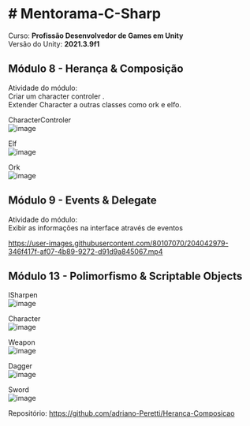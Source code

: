 # # Mentorama-C-Sharp

Curso: **Profissão Desenvolvedor de Games em Unity**<br/>
Versão do Unity: **2021.3.9f1**<br/>

## Módulo 8 - **Herança & Composição**<br/>

Atividade do módulo:<br/>
Criar um character controler .<br/>
Extender Character a outras classes como ork e elfo.<br/>

CharacterControler<br/>
![image](https://user-images.githubusercontent.com/80107070/204042448-41250f7a-5119-41e9-a877-4fac0171b836.png)<br/>

Elf<br/>
![image](https://user-images.githubusercontent.com/80107070/204042486-d84218c5-3926-4490-940a-7cf3179c5a82.png)<br/>

Ork<br/>
![image](https://user-images.githubusercontent.com/80107070/204042515-4ccd98a4-a957-4388-92a2-74f046b47403.png)<br/>


## Módulo 9 - **Events & Delegate**<br/>

Atividade do módulo:<br/>
Exibir as informações na interface através de eventos


https://user-images.githubusercontent.com/80107070/204042979-346f417f-af07-4b89-9272-d91d9a845067.mp4


## Módulo 13 - **Polimorfismo & Scriptable Objects**<br/>

ISharpen<br/>
![image](https://user-images.githubusercontent.com/80107070/204880566-2f927513-30b5-4aa3-bda4-563006629ffc.png)<br/>

Character<br/>
![image](https://user-images.githubusercontent.com/80107070/204880778-e2ca4061-e77a-475e-b571-23875c61fa86.png)<br/>

Weapon<br/>
![image](https://user-images.githubusercontent.com/80107070/204880945-c341a72a-c4b9-4bc1-bdc2-f4f3ea965c22.png)<br/>

Dagger<br/>
![image](https://user-images.githubusercontent.com/80107070/204881076-1380adfa-a902-4251-a7b8-e94bf5c62232.png)<br/>

Sword<br/>
![image](https://user-images.githubusercontent.com/80107070/204881138-01646fe4-b5a3-4f19-ae21-058a2f515dad.png)<br/>

Repositório: https://github.com/adriano-Peretti/Heranca-Composicao
